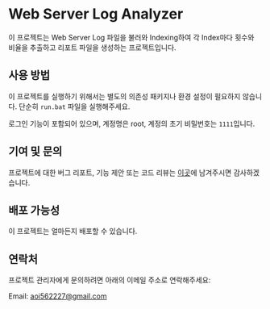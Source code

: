 # Web Server Log Analyzer

이 프로젝트는 Web Server Log 파일을 불러와 Indexing하여 각 Index마다 횟수와 비율을 추출하고 리포트 파일을 생성하는 프로젝트입니다.

## 사용 방법

이 프로젝트를 실행하기 위해서는 별도의 의존성 패키지나 환경 설정이 필요하지 않습니다. 단순히 `run.bat` 파일을 실행해주세요.

로그인 기능이 포함되어 있으며, 계정명은 root, 계정의 초기 비밀번호는 `1111`입니다.

## 기여 및 문의

프로젝트에 대한 버그 리포트, 기능 제안 또는 코드 리뷰는 [이곳](https://github.com/aoi562227/sist_3_TSK/issues)에 남겨주시면 감사하겠습니다.

## 배포 가능성

이 프로젝트는 얼마든지 배포할 수 있습니다.

## 연락처

프로젝트 관리자에게 문의하려면 아래의 이메일 주소로 연락해주세요:

Email: aoi562227@gmail.com
